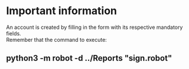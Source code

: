 # Important information 
An account is created by filling in the form with its respective mandatory fields.  
Remember that the command to execute:
## python3 -m robot -d ../Reports "sign.robot"
